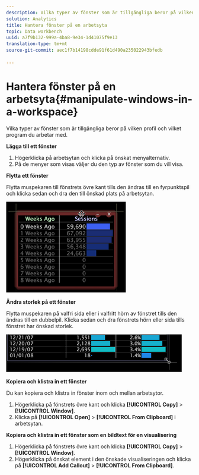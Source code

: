 ```yaml
---
description: Vilka typer av fönster som är tillgängliga beror på vilken profil och vilket program du arbetar med.
solution: Analytics
title: Hantera fönster på en arbetsyta
topic: Data workbench
uuid: a7f9b132-999a-4ba8-9e34-1d41075f9e13
translation-type: tm+mt
source-git-commit: aec1f7b14198cdde91f61d490a235022943bfedb

---
```



# Hantera fönster på en arbetsyta{#manipulate-windows-in-a-workspace}

Vilka typer av fönster som är tillgängliga beror på vilken profil och vilket program du arbetar med.

**Lägga till ett fönster**

1. Högerklicka på arbetsytan och klicka på önskat menyalternativ.
1. På de menyer som visas väljer du den typ av fönster som du vill visa.

**Flytta ett fönster**

Flytta muspekaren till fönstrets övre kant tills den ändras till en fyrpunktspil och klicka sedan och dra den till önskad plats på arbetsytan.

![](assets/vis_moving.png)

**Ändra storlek på ett fönster**

Flytta muspekaren på valfri sida eller i valfritt hörn av fönstret tills den ändras till en dubbelpil. Klicka sedan och dra fönstrets hörn eller sida tills fönstret har önskad storlek.

![](assets/vis_resize.png)

**Kopiera och klistra in ett fönster**

Du kan kopiera och klistra in fönster inom och mellan arbetsytor.

1. Högerklicka på fönstrets övre kant och klicka **[!UICONTROL Copy]** > **[!UICONTROL Window]**.
1. Klicka på **[!UICONTROL Open]** > **[!UICONTROL From Clipboard]** i arbetsytan.

**Kopiera och klistra in ett fönster som en bildtext för en visualisering**

1. Högerklicka på fönstrets övre kant och klicka **[!UICONTROL Copy]** > **[!UICONTROL Window]**.
1. Högerklicka på önskat element i den önskade visualiseringen och klicka på **[!UICONTROL Add Callout]** > **[!UICONTROL From Clipboard]**.

